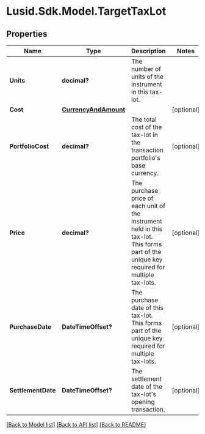 
# Lusid.Sdk.Model.TargetTaxLot

## Properties

Name | Type | Description | Notes
------------ | ------------- | ------------- | -------------
**Units** | **decimal?** | The number of units of the instrument in this tax-lot. | 
**Cost** | [**CurrencyAndAmount**](CurrencyAndAmount.md) |  | [optional] 
**PortfolioCost** | **decimal?** | The total cost of the tax-lot in the transaction portfolio&#39;s base currency. | [optional] 
**Price** | **decimal?** | The purchase price of each unit of the instrument held in this tax-lot. This forms part of the unique key required for multiple tax-lots. | [optional] 
**PurchaseDate** | **DateTimeOffset?** | The purchase date of this tax-lot. This forms part of the unique key required for multiple tax-lots. | [optional] 
**SettlementDate** | **DateTimeOffset?** | The settlement date of the tax-lot&#39;s opening transaction. | [optional] 

[[Back to Model list]](../README.md#documentation-for-models)
[[Back to API list]](../README.md#documentation-for-api-endpoints)
[[Back to README]](../README.md)

